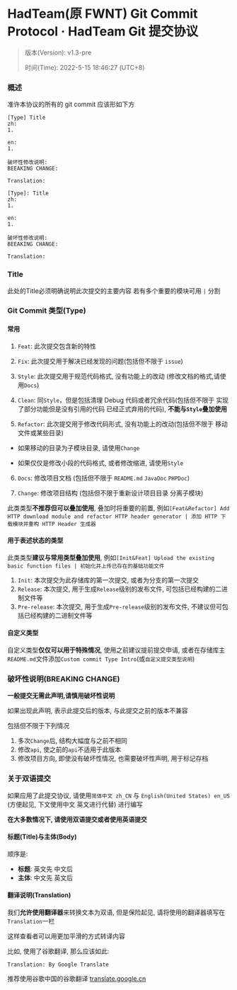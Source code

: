 # HadTeam(原 FWNT) Git Commit Protocol · HadTeam Git 提交协议

> 版本(Version): v1.3-pre
>
> 时间(Time): 2022-5-15 18:46:27 (UTC+8)

### 概述

准许本协议的所有的 git commit 应该形如下方

````
[Type] Title
zh:
1.

en:
1.

破坏性修改说明:
BEEAKING CHANGE:

Translation: 
````

````
[Type]: Title
zh:
1.

en:
1.

破坏性修改说明:
BEEAKING CHANGE:

Translation: 
````


### Title

此处的Title必须明确说明此次提交的主要内容 若有多个重要的模块可用 `|` 分割

### Git Commit 类型(Type)

#### 常用

1. `Feat`: 此次提交包含新的特性

2. `Fix`: 此次提交用于解决已经发现的问题(包括但不限于 `issue`)

3. `Style`: 此次提交用于规范代码格式, 没有功能上的改动 (修改文档的格式,请使用`Docs`)

4. `Clean`: 同`Style`，但是包括清理 Debug 代码或者冗余代码(包括但不限于 实现了部分功能但是没有引用的代码 已经正式弃用的代码), **不能与`Style`叠加使用**

5. `Refactor`: 此次提交用于修改代码形式, 没有功能上的改动(包括但不限于 移动文件或某些目录)
- 如果移动的目录为子模块目录, 请使用`Change`
  
- 如果仅仅是修改小段的代码格式, 或者修改缩进, 请使用`Style`
  
6. `Docs`: 修改项目文档 (包括但不限于 `README.md` `JavaDoc` `PHPDoc`)

7. `Change`: 修改项目结构 (包括但不限于重新设计项目目录 分离子模块)

此类类型**不推荐但可以叠加使用**, 叠加时将重要的前置, 例如`[Feat&Refactor] Add HTTP download module and refactor HTTP header generator | 添加 HTTP 下载模块并重构 HTTP Header 生成器`

#### 用于表述状态的类型

此类类型**建议与常用类型叠加使用**, 例如`[Init&Feat] Upload the existing basic function files | 初始化并上传已存在的基础功能文件`

1. `Init`: 本次提交为此存储库的第一次提交, 或者为分支的第一次提交
2. `Release`: 本次提交, 用于生成`Release`级别的发布文件, 可包括已经构建的二进制文件等
3. `Pre-release`: 本次提交, 用于生成`Pre-release`级别的发布文件, 不建议但可包括已经构建的二进制文件等

#### 自定义类型

自定义类型**仅仅可以用于特殊情况**, 使用之前建议提前提交申请, 或者在存储库主`README.md`文件添加`Custom commit Type Intro`(或`自定义提交类型说明`)


### 破坏性说明(BREAKING CHANGE)

**一般提交无需此声明,请慎用破坏性说明**

如果出现此声明, 表示此提交后的版本, 与此提交之前的版本不兼容

包括但不限于下列情况

1. 多次`Change`后, 结构大幅度与之前不相同
2. 修改`api`, 使之前的`api`不适用于此版本
3. 修改项目方向, 即使没有破坏性情况, 也需要破坏性声明, 用于标记存档

### 关于双语提交

如果应用了此提交协议, 请使用`简体中文 zh_CN` 与 `English(United States) en_US` (方便起见, 下文使用中文 英文进行代替) 进行编写

**在大多数情况下, 请使用双语提交或者使用英语提交**

#### 标题(Title)与主体(Body)

顺序是: 

- **标题**: 英文先 中文后
- **主体**: 中文先 英文后

#### 翻译说明(Translation)

我们**允许使用翻译器**来转换文本为双语, 但是保险起见, 请将使用的翻译器填写在`Translation`一栏

这样查看者可以用更加平滑的方式转译内容

比如, 使用了谷歌翻译, 那么应该如此:

```````
Translation: By Google Translate
```````

推荐使用谷歌中国的谷歌翻译 [translate.google.cn](https://translate.google.cn)